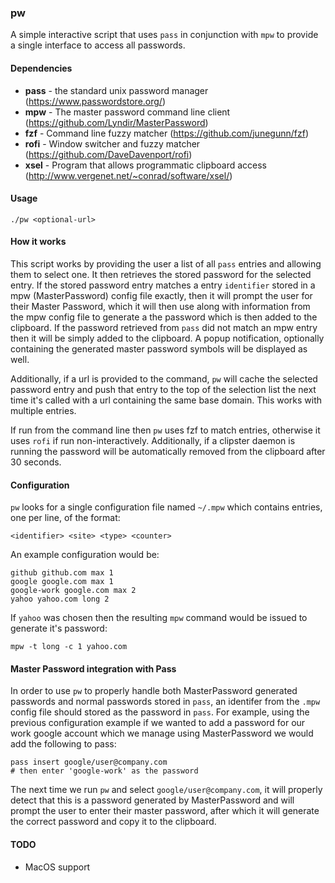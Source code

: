 ### pw

A simple interactive script that uses `pass` in conjunction with `mpw` to provide a single interface to access all passwords.

#### Dependencies

* **pass** - the standard unix password manager (https://www.passwordstore.org/)
* **mpw** - The master password command line client (https://github.com/Lyndir/MasterPassword)
* **fzf** - Command line fuzzy matcher (https://github.com/junegunn/fzf)
* **rofi** - Window switcher and fuzzy matcher (https://github.com/DaveDavenport/rofi)
* **xsel** - Program that allows programmatic clipboard access (http://www.vergenet.net/~conrad/software/xsel/)

#### Usage

    ./pw <optional-url>


#### How it works

This script works by providing the user a list of all `pass` entries and allowing them to select one. It then retrieves the stored password for the selected entry. If the stored password entry matches a entry `identifier` stored in a mpw (MasterPassword) config file exactly, then it will prompt the user for their Master Password, which it will then use along with information from the mpw config file to generate a the password which is then added to the clipboard. If the password retrieved from `pass` did not match an mpw entry then it will be simply added to the clipboard. A popup notification, optionally containing the generated master password symbols will be displayed as well.

Additionally, if a url is provided to the command, `pw` will cache the selected password entry and push that entry to the top of the selection list the next time it's called with a url containing the same base domain. This works with multiple entries.

If run from the command line then `pw` uses fzf to match entries, otherwise it uses `rofi` if run non-interactively. Additionally, if a clipster daemon is running the password will be automatically removed from the clipboard after 30 seconds.

#### Configuration

`pw` looks for a single configuration file named `~/.mpw` which contains entries, one per line, of the format:

    <identifier> <site> <type> <counter>

An example configuration would be:

    github github.com max 1
    google google.com max 1
    google-work google.com max 2
    yahoo yahoo.com long 2

If `yahoo` was chosen then the resulting `mpw` command would be issued to generate it's password:

    mpw -t long -c 1 yahoo.com

#### Master Password integration with Pass

In order to use `pw` to properly handle both MasterPassword generated passwords and normal passwords stored in `pass`, an identifer from the `.mpw` config file should stored as the password in `pass`. For example, using the previous configuration example if we wanted to add a password for our work google account which we manage using MasterPassword we would add the following to pass:

    pass insert google/user@company.com
    # then enter 'google-work' as the password

The next time we run `pw` and select `google/user@company.com`, it will properly detect that this is a password generated by MasterPassword and will prompt the user to enter their master password, after which it will generate the correct password and copy it to the clipboard.

#### TODO

* MacOS support

